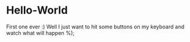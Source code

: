 # Hello-World
First one ever :)
Well I just want to hit some buttons on my keyboard and watch what will happen %);
